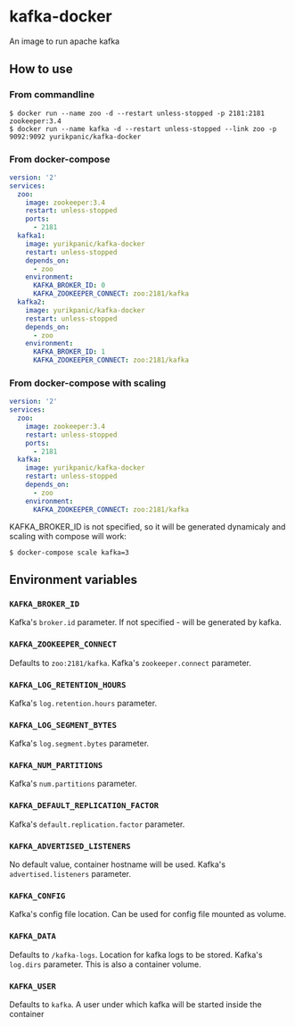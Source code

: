 # kafka-docker

An image to run apache kafka

## How to use

### From commandline

    $ docker run --name zoo -d --restart unless-stopped -p 2181:2181 zookeeper:3.4
    $ docker run --name kafka -d --restart unless-stopped --link zoo -p 9092:9092 yurikpanic/kafka-docker

### From docker-compose

```yaml
version: '2'
services:
  zoo:
    image: zookeeper:3.4
    restart: unless-stopped
    ports:
      - 2181
  kafka1:
    image: yurikpanic/kafka-docker
    restart: unless-stopped
    depends_on:
      - zoo
    environment:
      KAFKA_BROKER_ID: 0
      KAFKA_ZOOKEEPER_CONNECT: zoo:2181/kafka
  kafka2:
    image: yurikpanic/kafka-docker
    restart: unless-stopped
    depends_on:
      - zoo
    environment:
      KAFKA_BROKER_ID: 1
      KAFKA_ZOOKEEPER_CONNECT: zoo:2181/kafka
```

### From docker-compose with scaling

```yaml
version: '2'
services:
  zoo:
    image: zookeeper:3.4
    restart: unless-stopped
    ports:
      - 2181
  kafka:
    image: yurikpanic/kafka-docker
    restart: unless-stopped
    depends_on:
      - zoo
    environment:
      KAFKA_ZOOKEEPER_CONNECT: zoo:2181/kafka
```

KAFKA_BROKER_ID is not specified, so it will be generated dynamicaly and scaling with compose will work:

    $ docker-compose scale kafka=3

## Environment variables

### `KAFKA_BROKER_ID`

Kafka's `broker.id` parameter. If not specified - will be generated by kafka.

### `KAFKA_ZOOKEEPER_CONNECT`

Defaults to `zoo:2181/kafka`. Kafka's `zookeeper.connect` parameter.

### `KAFKA_LOG_RETENTION_HOURS`

Kafka's `log.retention.hours` parameter.

### `KAFKA_LOG_SEGMENT_BYTES`

Kafka's `log.segment.bytes` parameter.

### `KAFKA_NUM_PARTITIONS`

Kafka's `num.partitions` parameter.

### `KAFKA_DEFAULT_REPLICATION_FACTOR`

Kafka's `default.replication.factor` parameter.

### `KAFKA_ADVERTISED_LISTENERS`

No default value, container hostname will be used. Kafka's `advertised.listeners` parameter.

### `KAFKA_CONFIG`

Kafka's config file location. Can be used for config file mounted as volume.

### `KAFKA_DATA`

Defaults to `/kafka-logs`. Location for kafka logs to be stored. Kafka's `log.dirs` parameter.
This is also a container volume.

### `KAFKA_USER`

Defaults to `kafka`. A user under which kafka will be started inside the container

